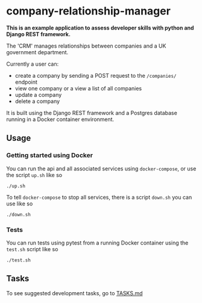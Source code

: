 # company-relationship-manager

**This is an example application to assess developer skills with python and Django REST framework.**

The 'CRM' manages relationships between companies and a UK government department.

Currently a user can: 
- create a company by sending a POST request to the `/companies/` endpoint
- view one company or a view a list of all companies
- update a company
- delete a company

It is built using the Django REST framework and a Postgres database running in a Docker container environment.

## Usage

### Getting started using Docker

You can run the api and all associated services using `docker-compose`, or use the script `up.sh` like so

```
./up.sh
```

To tell `docker-compose` to stop all services, there is a script `down.sh` you can use like so

```
./down.sh
```

### Tests

You can run tests using pytest from a running Docker container using the `test.sh` script like so

```
./test.sh
```

## Tasks

To see suggested development tasks, go to [TASKS.md](TASKS.md)
